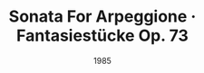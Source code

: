 ---
discogs_id: 7857687
discogs_master_id: 929326
title: Sonata For Arpeggione · Fantasiestücke Op. 73
artists: ['Martha Argerich', 'Mischa Maisky']
date: 1985
genre: ['Classical']
image: Sonata For Arpeggione • Fantasiestücke Op. 73-7857687.jpg
label: Philips
country: Europe
category: Classical
---